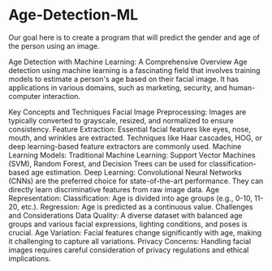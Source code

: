 # Age-Detection-ML

Our goal here is to create a program that will predict the gender and age of the person using an image.

Age Detection with Machine Learning: A Comprehensive Overview
Age detection using machine learning is a fascinating field that involves training models to estimate a person's age based on their facial image. It has applications in various domains, such as marketing, security, and human-computer interaction.

Key Concepts and Techniques
Facial Image Preprocessing: Images are typically converted to grayscale, resized, and normalized to ensure consistency.
Feature Extraction: Essential facial features like eyes, nose, mouth, and wrinkles are extracted. Techniques like Haar cascades, HOG, or deep learning-based feature extractors are commonly used.
Machine Learning Models:
Traditional Machine Learning: Support Vector Machines (SVM), Random Forest, and Decision Trees can be used for classification-based age estimation.
Deep Learning: Convolutional Neural Networks (CNNs) are the preferred choice for state-of-the-art performance. They can directly learn discriminative features from raw image data.
Age Representation:
Classification: Age is divided into age groups (e.g., 0-10, 11-20, etc.).
Regression: Age is predicted as a continuous value.
Challenges and Considerations
Data Quality: A diverse dataset with balanced age groups and various facial expressions, lighting conditions, and poses is crucial.
Age Variation: Facial features change significantly with age, making it challenging to capture all variations.
Privacy Concerns: Handling facial images requires careful consideration of privacy regulations and ethical implications.

